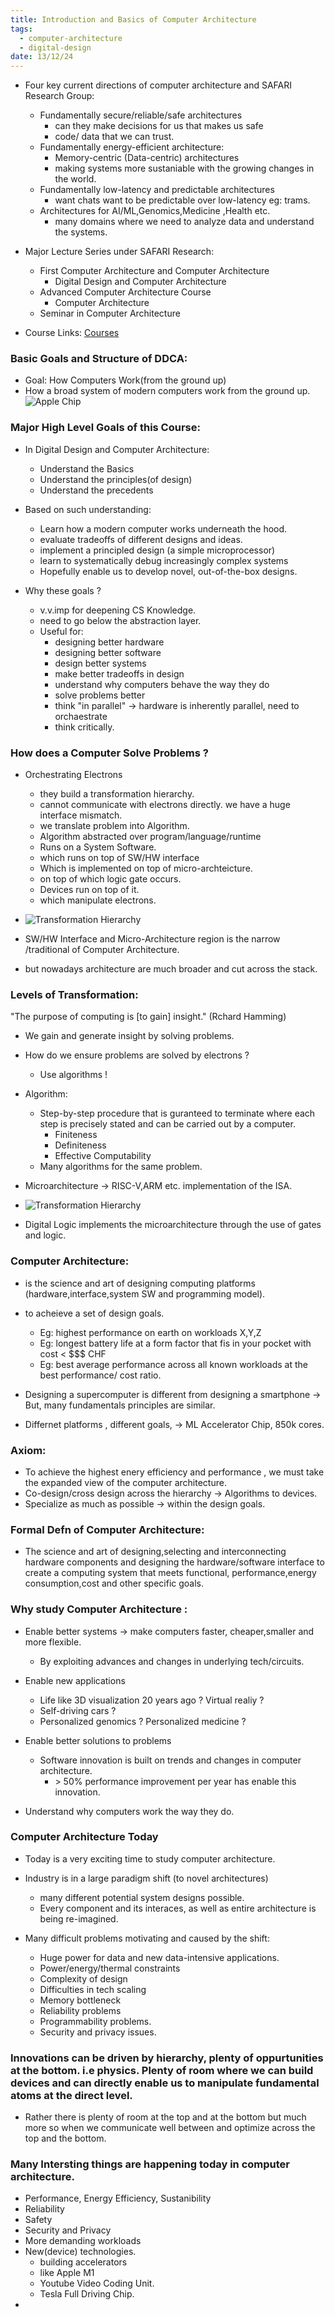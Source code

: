 ```yaml
---
title: Introduction and Basics of Computer Architecture
tags:
  - computer-architecture
  - digital-design
date: 13/12/24
---
```

- Four key current directions of computer architecture and SAFARI Research Group:
	- Fundamentally secure/reliable/safe architectures
		- can they make decisions for us that makes us safe
		- code/ data that we can trust.
	- Fundamentally energy-efficient architecture:
		- Memory-centric (Data-centric) architectures
		- making systems more sustaniable with the growing changes in the world.
	- Fundamentally low-latency and predictable architectures
		- want chats want to be predictable over low-latency eg: trams.
	- Architectures for AI/ML,Genomics,Medicine ,Health etc.
		- many domains where we need to analyze data and understand the systems.

- Major Lecture Series under SAFARI Research:
	- First Computer Architecture and Computer Architecture 
		- Digital Design and Computer Architecture
	- Advanced Computer Architecture Course 
		- Computer Architecture 
	- Seminar in Computer Architecture

- Course Links:
	[Courses](https://safari.ethz.ch/courses)

### Basic Goals and Structure of DDCA:
- Goal: How Computers Work(from the ground up)
- How a broad system of modern computers work from the ground up.
![Apple Chip](cs-fundamentals/computer-architecture/image.png)

### Major High Level Goals of this Course:

- In Digital Design and Computer Architecture:
	- Understand the Basics
	- Understand the principles(of design)
	- Understand the precedents

- Based on such understanding:
	- Learn how a modern computer works underneath the hood.
	- evaluate tradeoffs of different designs and ideas.
	- implement a principled design (a simple microprocessor)
	- learn to systematically debug increasingly complex systems 
	- Hopefully enable us to develop novel, out-of-the-box designs.

- Why these goals ?
	- v.v.imp for deepening CS Knowledge.
	- need to go below the abstraction layer.
	- Useful for:
		- designing better hardware
		- designing better software
		- design better systems 
		- make better tradeoffs in design 
		- understand why computers behave the way they do
		- solve problems better 
		- think "in parallel" -> hardware is inherently parallel, need to orchaestrate 
		- think critically.

### How does a Computer Solve Problems ?

- Orchestrating Electrons 
	- they build a transformation hierarchy.
	- cannot communicate with electrons directly. we have a huge interface mismatch.
	- we translate problem into Algorithm.
	- Algorithm abstracted over program/language/runtime
	- Runs on a System Software.
	- which runs on top of SW/HW interface 
	- Which is implemented on top of micro-archteicture.
	- on top of which logic gate occurs.
	- Devices run on top of it.
	- which manipulate electrons.

- ![Transformation Hierarchy](cs-fundamentals/computer-architecture/image-1.png)

- SW/HW Interface and Micro-Architecture region is the narrow /traditional of Computer Architecture.
- but nowadays architecture are much broader and cut across the stack.

### Levels of Transformation:

"The purpose of computing is [to gain] insight." (Rchard Hamming)
- We gain and generate insight by solving problems.
- How do we ensure problems are solved by electrons ?
	- Use algorithms !

- Algorithm:
	- Step-by-step procedure that is guranteed to terminate where each step is precisely stated and can be carried out by a computer.
		- Finiteness
		- Definiteness 
		- Effective Computability 
	- Many algorithms for the same problem.

- Microarchitecture -> RISC-V,ARM etc. implementation of the ISA.
- ![Transformation Hierarchy](image-2.png)
- Digital Logic implements the microarchitecture through the use of gates and logic.

### Computer Architecture:
- is the science and art of designing computing platforms (hardware,interface,system SW and programming model).
- to acheieve a set of design goals.
	- Eg: highest performance on earth on workloads X,Y,Z
	- Eg: longest battery life at a form factor that fis in your pocket with cost < $$$ CHF
	- Eg: best average performance across all known workloads at the best performance/ cost ratio.

- Designing a supercomputer is different from designing a smartphone -> But, many fundamentals principles are similar.

- Differnet platforms , different goals, -> ML Accelerator Chip, 850k cores.

### Axiom:
- To achieve the highest enery efficiency and performance , we must take the expanded view of the computer architecture.
- Co-design/cross design across the hierarchy -> Algorithms to devices.
- Specialize as much as possible -> within the design goals.

### Formal Defn of Computer Architecture:
- The science and art of designing,selecting and interconnecting hardware components and designing the hardware/software interface to create a computing system that meets functional, performance,energy consumption,cost and other specific goals.

### Why study Computer Architecture :

- Enable better systems -> make computers faster, cheaper,smaller and more flexible.
	- By exploiting advances and changes in underlying tech/circuits.
- Enable new applications
	- Life like 3D visualization 20 years ago ? Virtual realiy ?
	- Self-driving cars ?
	- Personalized genomics ? Personalized medicine ?

- Enable better solutions to problems
	- Software innovation is built on trends and changes in computer architecture.
		- \> 50% performance improvement per year has enable this innovation.

- Understand why computers work the way they do.

### Computer Architecture Today 
- Today is a very exciting time to study computer architecture.
- Industry is in a large paradigm shift (to novel architectures)
	- many different potential system designs possible.
	- Every component and its interaces, as well as entire architecture is being re-imagined.

- Many difficult problems motivating and caused by the shift:
	- Huge power for data and new data-intensive applications.
	- Power/energy/thermal constraints
	- Complexity of design 
	- Difficulties in tech scaling
	- Memory bottleneck
	- Reliability problems
	- Programmability problems.
	- Security and privacy issues.

### Innovations can be driven by hierarchy, plenty of oppurtunities at the bottom. i.e physics. Plenty of room where we can build devices and can directly enable us to manipulate fundamental atoms at the direct level.

- Rather there is plenty of room at the top and at the bottom but much more so when we communicate well between and optimize across the top and the bottom.

### Many Intersting things are happening today in computer architecture.

- Performance, Energy Efficiency, Sustanibility
- Reliability 
- Safety
- Security and Privacy 
- More demanding workloads
- New(device) technologies.
	- building accelerators
	- like Apple M1 
	- Youtube Video Coding Unit.
	- Tesla Full Driving Chip.
- 
